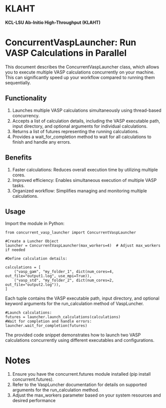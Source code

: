 # KLAHT

**KCL-LSU Ab-Initio High-Throughput (KLAHT)**


# ConcurrentVaspLauncher: Run VASP Calculations in Parallel

This document describes the ConcurrentVaspLauncher class, which allows you to execute multiple VASP calculations concurrently on your machine. 
This can significantly speed up your workflow compared to running them sequentially.

## Functionality

1. Launches multiple VASP calculations simultaneously using thread-based concurrency.
2. Accepts a list of calculation details, including the VASP executable path, input directory, and optional arguments for individual calculations.
3. Returns a list of futures representing the running calculations.
4. Provides a wait_for_completion method to wait for all calculations to finish and handle any errors.

## Benefits
1. Faster calculations: Reduces overall execution time by utilizing multiple cores.
2. Improved efficiency: Enables simultaneous execution of multiple VASP tasks.
3. Organized workflow: Simplifies managing and monitoring multiple calculations.

## Usage

Import the module in Python:

```
from concurrent_vasp_launcher import ConcurrentVaspLauncher

#Create a Luncher Object
launcher = ConcurrentVaspLauncher(max_workers=4)  # Adjust max_workers if needed

#Define calculation details:

calculations = [
    ("vasp_gam", "my_folder_1", dict(num_cores=4, out_file="output1.log", use_mpi=True)),
    ("vasp_std", "my_folder_2", dict(num_cores=2, out_file="output2.log")),
]
```

Each tuple contains the VASP executable path, input directory, and optional keyword arguments for the run_calculation method of VaspLuncher.

```
#Launch calculations:
futures = launcher.launch_calculations(calculations)
#Wait for completion and handle errors:
launcher.wait_for_completion(futures)
```

The provided code snippet demonstrates how to launch two VASP calculations concurrently using different executables and configurations.

# Notes

1. Ensure you have the concurrent.futures module installed (pip install concurrent.futures).
2. Refer to the VaspLuncher documentation for details on supported arguments for the run_calculation method.
3. Adjust the max_workers parameter based on your system resources and desired performance

